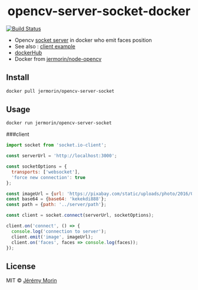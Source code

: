 <big><h1 align="center">opencv-server-socket-docker</h1></big>

<a href="https://travis-ci.org/Jermorin/opencv-server-socket-docker">
  <img src="https://img.shields.io/travis/Jermorin/opencv-server-socket-docker.svg?style=flat-square"
       alt="Build Status">
</a>


- Opencv [socket server](https://github.com/Jermorin/opencv-server-socket) in docker who emit faces position
- See also : [client example](https://github.com/Jermorin/opencv-react-electron)
- [dockerHub](https://hub.docker.com/r/jermorin/opencv-server-socket/)
- Docker from [jermorin/node-opencv](https://github.com/Jermorin/docker-node-opencv)

## Install

```sh
docker pull jermorin/opencv-server-socket
```

## Usage

```sh
docker run jermorin/opencv-server-socket
```

###client

```js
import socket from 'socket.io-client';

const serverUrl = 'http://localhost:3000';

const socketOptions = {
  transports: ['websocket'],
  'force new connection': true
};

const imageUrl = {url: 'https://pixabay.com/static/uploads/photo/2016/01/09/08/38/india-1129953_960_720.jpg'};
const base64 = {base64: 'kekekdi888'};
const path = {path: '../server/path'};

const client = socket.connect(serverUrl, socketOptions);

client.on('connect', () => {
  console.log('connection to server');
  client.emit('image', imageUrl);
  client.on('faces', faces => console.log(faces));
});
```
## License

MIT © [Jérémy Morin](http://jermor.in)
